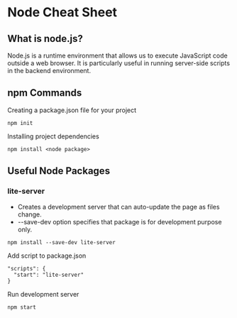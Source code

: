 # Node Cheat Sheet
## What is node.js?
Node.js is a runtime environment that allows us to execute JavaScript code outside a web browser. It is particularly useful in running server-side scripts in the backend environment.
## npm Commands
Creating a package.json file for your project
```
npm init
```
Installing project dependencies
```
npm install <node package>
```

## Useful Node Packages
### lite-server
- Creates a development server that can auto-update the page as files change.
- --save-dev option specifies that package is for development purpose only.
```
npm install --save-dev lite-server
```
Add script to package.json
```
"scripts": {
  "start": "lite-server"
}
```
Run development server
```
npm start
```
